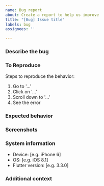 ```yaml
---
name: Bug report
about: Create a report to help us improve
title: "[Bug] Issue title"
labels: bug
assignees: ''

---
```


### Describe the bug

<!-- A clear and concise description of what the bug is. -->

### To Reproduce

Steps to reproduce the behavior:

1. Go to '...'
2. Click on '...'
3. Scroll down to '...'
4. See the error

### Expected behavior

<!-- A clear and concise description of what you expected to happen. -->

### Screenshots

<!-- If applicable, add screenshots to help explain your problem. -->

### System information

- Device: [e.g. iPhone 6]
- OS: [e.g. iOS 8.1]
- Flutter version: [e.g. 3.3.0]

### Additional context

<!-- Add any other context about the problem here. -->

